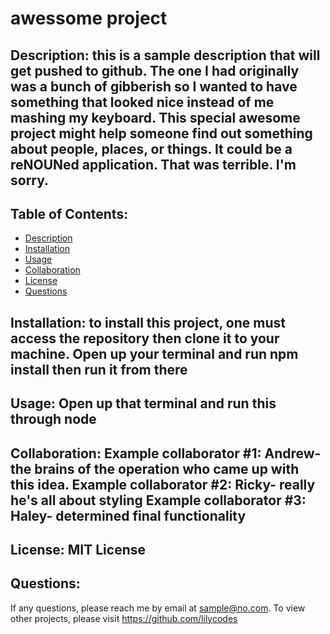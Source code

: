 # awessome project

  ## Description: this is a sample description that will get pushed to github. The one I had originally was a bunch of gibberish so I wanted to have something that looked nice instead of me mashing my keyboard. This special awesome project might help someone find out something about people, places, or things. It could be a reNOUNed application. That was terrible. I'm sorry.

  ## Table of Contents:
  * [Description](#description)
  * [Installation](#installation)
  * [Usage](#usage)
  * [Collaboration](#collaboration)
  * [License](#license)
  * [Questions](#questions)

  ## Installation: to install this project, one must access the repository then clone it to your machine. Open up your terminal and run npm install then run it from there

  ## Usage: Open up that terminal and run this through node

  ## Collaboration: Example collaborator #1: Andrew- the brains of the operation who came up with this idea. Example collaborator #2: Ricky- really he's all about styling Example collaborator #3: Haley- determined final functionality

  ## License: MIT License

  ## Questions:
  If any questions, please reach me by email at sample@no.com.
  To view other projects, please visit https://github.com/lilycodes

